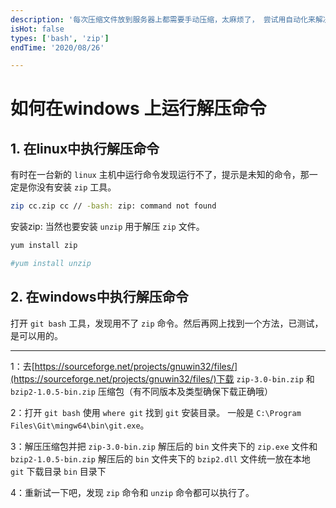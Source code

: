 ```yaml
---
description: '每次压缩文件放到服务器上都需要手动压缩，太麻烦了， 尝试用自动化来解决。'
isHot: false
types: ['bash', 'zip']
endTime: '2020/08/26'

---
```

# 如何在windows 上运行解压命令

## 1. 在linux中执行解压命令

有时在一台新的 `linux` 主机中运行命令发现运行不了，提示是未知的命令，那一定是你没有安装 `zip` 工具。

```bash
zip cc.zip cc // -bash: zip: command not found
```

安装zip: 当然也要安装 `unzip` 用于解压 `zip` 文件。

```bash
yum install zip

#yum install unzip
```


## 2. 在windows中执行解压命令

打开 `git bash` 工具，发现用不了 `zip` 命令。然后再网上找到一个方法，已测试，是可以用的。

***

1：去[https://sourceforge.net/projects/gnuwin32/files/](https://sourceforge.net/projects/gnuwin32/files/)下载 `zip-3.0-bin.zip` 和 `bzip2-1.0.5-bin.zip` 压缩包（有不同版本及类型确保下载正确哦）

2：打开 `git bash` 使用 `where git` 找到 `git` 安装目录。 一般是 `C:\Program Files\Git\mingw64\bin\git.exe`。

3：解压压缩包并把 `zip-3.0-bin.zip` 解压后的 `bin` 文件夹下的 `zip.exe` 文件和 `bzip2-1.0.5-bin.zip` 解压后的 `bin` 文件夹下的 `bzip2.dll` 文件统一放在本地 `git` 下载目录 `bin` 目录下

4：重新试一下吧，发现 `zip` 命令和 `unzip` 命令都可以执行了。
